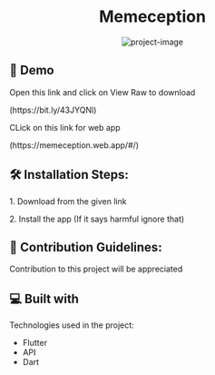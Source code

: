 <h1 align="center" id="title">Memeception</h1>

<p align="center"><img src="https://socialify.git.ci/rohankarn35/Memeception/image?description=1&amp;language=1&amp;name=1&amp;owner=1&amp;stargazers=1&amp;theme=Light" alt="project-image"></p>

<h2>🚀 Demo</h2>

<p>Open this link and click on View Raw to download  </p> (https://bit.ly/43JYQNl)
<p>CLick on this link for web app </p> (https://memeception.web.app/#/)

<h2>🛠️ Installation Steps:</h2>

<p>1. Download from the given link</p>

<p>2. Install the app (If it says harmful ignore that)</p>

<h2>🍰 Contribution Guidelines:</h2>

Contribution to this project will be appreciated

  
  
<h2>💻 Built with</h2>

Technologies used in the project:

*   Flutter
*   API
*   Dart